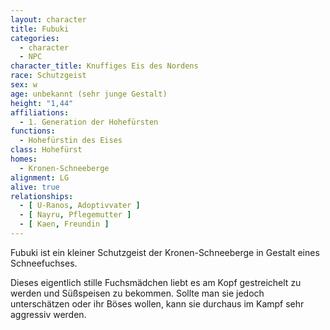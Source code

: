 ```yaml
---
layout: character
title: Fubuki
categories:
  - character
  - NPC
character_title: Knuffiges Eis des Nordens
race: Schutzgeist
sex: w
age: unbekannt (sehr junge Gestalt)
height: "1,44"
affiliations:
  - 1. Generation der Hohefürsten
functions:
  - Hohefürstin des Eises
class: Hohefürst
homes:
  - Kronen-Schneeberge
alignment: LG
alive: true
relationships:
  - [ U-Ranos, Adoptivvater ]
  - [ Nayru, Pflegemutter ]
  - [ Kaen, Freundin ]
---
```


Fubuki ist ein kleiner Schutzgeist der Kronen-Schneeberge in Gestalt eines Schneefuchses.

Dieses eigentlich stille Fuchsmädchen liebt es am Kopf gestreichelt zu werden und Süßspeisen zu bekommen. Sollte man sie
jedoch unterschätzen oder ihr Böses wollen, kann sie durchaus im Kampf sehr aggressiv werden.